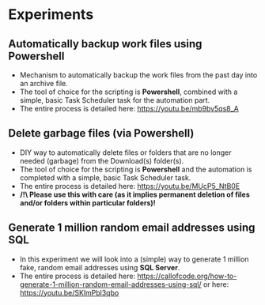 # Experiments

<h2>Automatically backup work files using Powershell</h2>

* Mechanism to automatically backup the work files from the past day into an archive file. 
* The tool of choice for the scripting is <b>Powershell</b>, combined with a simple, basic Task Scheduler task for the automation part.
* The entire process is detailed here: https://youtu.be/mb9bv5qs8_A 

<h2>Delete garbage files (via Powershell)</h2>

* DIY way to automatically delete files or folders that are no longer needed (garbage) from the Download(s) folder(s).
* The tool of choice for the scripting is <b>Powershell</b> and the automation is completed with a simple, basic Task Scheduler task.
* The entire process is detailed here: https://youtu.be/MUcP5_NtB0E
* <b>/!\ Please use this with care (as it implies permanent deletion of files and/or folders within particular folders)!</b>

<h2>Generate 1 million random email addresses using SQL</h2>

* In this experiment we will look into a (simple) way to generate 1 million fake, random email addresses using <b>SQL Server</b>.
* The entire process is detailed here: https://callofcode.org/how-to-generate-1-million-random-email-addresses-using-sql/ or here: https://youtu.be/SKlmPbl3qbo
